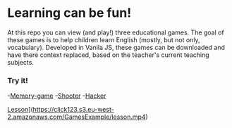 # Learning can be fun!

At this repo you can view (and play!) three
educational games. The goal of these games is to help children learn English (mostly, but not only, vocabulary).
Developed in Vanila JS, these games can be downloaded and have there context replaced, based on the teacher's 
current teaching subjects. 

### Try it!
 
-[Memory-game](https://click123.s3.eu-west-2.amazonaws.com/GamesExample/memory/memoryActions.html)
-[Shooter](https://click123.s3.eu-west-2.amazonaws.com/GamesExample/Shooter/ShooterMarket.html)
-[Hacker](https://click123.s3.eu-west-2.amazonaws.com/GamesExample/Hacker/Hacker.html)

[Lesson](https://i.imgur.com/vKb2F1B.png)](https://click123.s3.eu-west-2.amazonaws.com/GamesExample/lesson.mp4)


 



 
